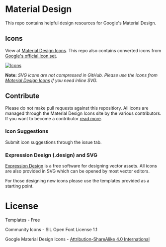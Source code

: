 # Material Design

This repo contains helpful design resources for Google's Material Design.

## Icons

View at [Material Design Icons](http://materialdesignicons.com/). This repo also contains converted icons from [Google's official icon set](https://github.com/google/material-design-icons).

[![Icons](http://templarian.com/files/material-design-icons-preview.png)](http://materialdesignicons.com/)

**Note:** _SVG icons are not compressed in GitHub. Please use the icons from [Material Design Icons](http://materialdesignicons.com/) if you need inline SVG._

## Contribute

Please do not make pull requests against this repositiory. All icons are managed through the Material Design Icons site by the various contributors. If you want to become a contributor [read more](http://materialdesignicons.com/contribute).

### Icon Suggestions

Submit icon suggestions through the issue tab.

### Expression Design (.design) and SVG

[Expression Design](http://www.microsoft.com/en-us/download/details.aspx?id=36180) is a free software for designing vector assets. All icons are also provided in SVG which can be opened by most vector editors.

For those designing new icons please use the templates provided as a starting point.

# License

Templates - Free

Community Icons - SIL Open Font License 1.1

Google Material Design Icons - [Attribution-ShareAlike 4.0 International](https://github.com/google/material-design-icons/blob/master/LICENSE)
